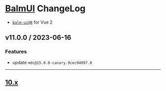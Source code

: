 # [BalmUI](https://material.balmjs.com) ChangeLog

- [`balm-ui@8`](https://github.com/balmjs/balm-ui/tree/8.x) for Vue 2

## v11.0.0 / 2023-06-16

### Features

- update `mdc@15.0.0-canary.9cec94097.0`

---

## [10.x](https://github.com/balmjs/balm-ui/blob/10.x/CHANGELOG.md)
